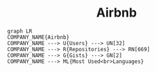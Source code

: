 <h1 align="center">Airbnb</h1>

```mermaid
graph LR
COMPANY_NAME{Airbnb}
COMPANY_NAME ---> U{Users} ---> UN[32]
COMPANY_NAME ---> R{Repositories} ---> RN[669]
COMPANY_NAME ---> G{Gists} ---> GN[2]
COMPANY_NAME ---> ML{Most Used<br>Languages}
```
